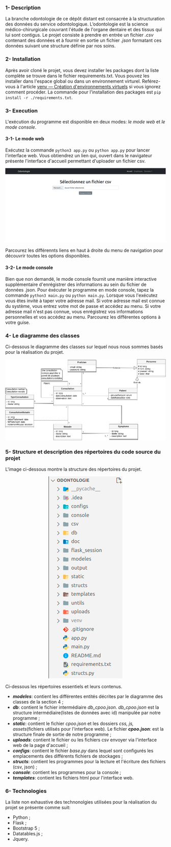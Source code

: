 ### 1- Description
La branche odontologie de ce dépôt distant est consacrée à la structuration des données du service odontologique. 
L’odontologie est la science médico-chirurgicale couvrant l'étude de l'organe dentaire et des tissus qui lui sont contigus.
Le projet consiste à prendre en entrée un fichier _.csv_ contenant des données et à fournir en sortie un fichier _.json_ formatant
ces données suivant une structure définie par nos soins.


### 2- Installation
Après avoir cloné le projet, vous devez installer les packages dont la liste complète se trouve dans le fichier requirements.txt.
Vous pouvez les installer dans l'espace global ou dans un environnement virturel. Reférez-vous à l'article 
[venv — Création d'environnements virtuels](https://docs.python.org/fr/3/library/venv.html) si vous ignorez comment procéder.
La commande pour l'installation des packages est ```pip install -r ./requirements.txt```. 


### 3- Execution
L'exécution du programme est disponible en deux modes: _le mode web_ et _le mode console_.

#### 3-1- Le mode web
Exécutez la commande ```python3 app.py``` ou ```python app.py``` pour lancer l'interface web. Vous obtiendrez un lien qui, ouvert dans le navigateur
présente l'interface d'accueil permettant d'uploader un fichier csv.

<p align="center">
  <img src="./doc/images/index.png" alt="Page d'accueil"/>
</p>

Parcourez les différennts liens en haut à droite du menu de navigation pour découvrir toutes les options disponibles.

#### 3-2- Le mode console
Bien que non demandé, le mode console fournit une manière interactive supplémentaire d'enrégistrer des informations au sein du fichier de données .json.
Pour éxécuter le programme en mode console, tapez la commande ```python3 main.py``` ou ```python main.py```.
Lorsque vous l'exécutez vous êtes invité à taper votre adresse mail. Si votre adresse mail est connue du système, 
vous entrez votre mot de passe et accédez au menu.
Si votre adresse mail n'est pas connue, vous enrégistrez vos informations personnelles et vos accédez au menu.
Parcourez les différentes options à votre guise.


### 4- Le diagramme des classes
Ci-dessous le diagramme des classes sur lequel nous nous sommes basés pour la réalisation du projet.

<p align="center">
  <img src="./doc/images/classes-uml.png" alt="Diagramme des classes"/>
</p>

### 5- Structure et description des répertoires du code source du projet
L'image ci-dessous montre la structure des répertoires du projet.

<p align="center">
  <img src="./doc/images/repertoires.png" alt="Répertoires du projet"/>
</p>

Ci-dessous les répertoires essentiels et leurs contenus.
* *__modeles__*: contient les différentes entités décrites par le diagramme des classes de la section 4 ;
* *__db__*: contient le fichier intermédiaire *db_cpoo.json*. *db_cpoo.json* est la structure intermédiaire(listes de données avec id) manipulée par notre programme ;
* *__static__*: contient le fichier _cpoo.json_ et les dossiers _css, js, assets_(fichiers utilisés pour l'interface web). 
Le fichier *__cpoo.json__*: est la structure finale de sortie de notre programme ;
* *__uploads__*: contient le fichier ou les fichiers csv envoyer via l'interface web de la page d'accueil ;
* *__configs__*: contient le fichier _base.py_ dans lequel sont configurés les emplacements des différents fichiers de stockages ;
* *__structs__*: contient les programmes pour la lecture et l'écriture des fichiers (csv, json) ;
* *__console__*: contient les programmes pour la console ;
* *__templates__*: contient les fichiers html pour l'interface web.


### 6- Technologies
La liste non exhaustive des technonolgies utilisées pour la réalisation du projet se présente comme suit:
* Python ;
* Flask ;
* Bootstrap 5 ;
* Datatables.js ;
* Jquery.
